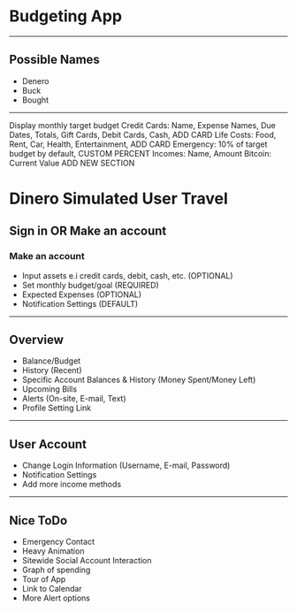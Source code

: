 # Budgeting App
---
## Possible Names

+ Denero
+ Buck
+ Bought

---
Display monthly target budget
Credit Cards: Name, Expense Names, Due Dates, Totals, Gift Cards, Debit Cards, Cash, ADD CARD
Life Costs: Food, Rent, Car, Health, Entertainment, ADD CARD
Emergency: 10% of target budget by default, CUSTOM PERCENT
Incomes: Name, Amount
Bitcoin: Current Value
ADD NEW SECTION

# Dinero Simulated User Travel

## Sign in OR Make an account

### Make an account
+ Input assets e.i credit cards, debit, cash, etc. (OPTIONAL)
+ Set monthly budget/goal (REQUIRED)
+ Expected Expenses (OPTIONAL)
+ Notification Settings (DEFAULT)

---

## Overview
+ Balance/Budget
+ History (Recent)
+ Specific Account Balances & History (Money Spent/Money Left)
+ Upcoming Bills
+ Alerts (On-site, E-mail, Text)
+ Profile Setting Link

---

## User Account
+ Change Login Information (Username, E-mail, Password)
+ Notification Settings
+ Add more income methods

---

## Nice ToDo
+ Emergency Contact
+ Heavy Animation
+ Sitewide Social Account Interaction
+ Graph of spending
+ Tour of App
+ Link to Calendar
+ More Alert options